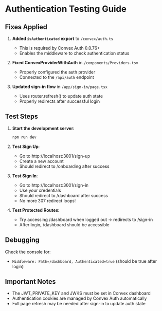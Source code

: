 # Authentication Testing Guide

## Fixes Applied

1. **Added `isAuthenticated` export** to `/convex/auth.ts`
   - This is required by Convex Auth 0.0.76+
   - Enables the middleware to check authentication status

2. **Fixed ConvexProviderWithAuth** in `/components/Providers.tsx`
   - Properly configured the auth provider
   - Connected to the `/api/auth` endpoint

3. **Updated sign-in flow** in `/app/sign-in/page.tsx`
   - Uses router.refresh() to update auth state
   - Properly redirects after successful login

## Test Steps

1. **Start the development server**:
   ```bash
   npm run dev
   ```

2. **Test Sign Up**:
   - Go to http://localhost:3001/sign-up
   - Create a new account
   - Should redirect to /onboarding after success

3. **Test Sign In**:
   - Go to http://localhost:3001/sign-in
   - Use your credentials
   - Should redirect to /dashboard after success
   - No more 307 redirect loops\!

4. **Test Protected Routes**:
   - Try accessing /dashboard when logged out → redirects to /sign-in
   - After login, /dashboard should be accessible

## Debugging

Check the console for:
- `Middleware: Path=/dashboard, Authenticated=true` (should be true after login)

## Important Notes

- The JWT_PRIVATE_KEY and JWKS must be set in Convex dashboard
- Authentication cookies are managed by Convex Auth automatically
- Full page refresh may be needed after sign-in to update auth state
